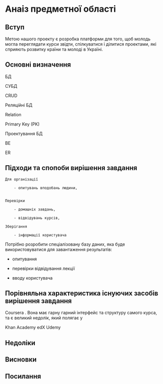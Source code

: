 # Анаіз предметної області

## Вступ

Метою нашого проекту є розробка платформи для того, щоб молодь могла переглядати курси звідти,
спілкуватися і ділитися проектами, які сприяють розвитку країни та молоді в Україні.
## Основні визначення
БД

СУБД

CRUD

Реляційні БД

Relation

Primary Key (PK)

Проектування БД

BE

ER



## Підходи та спопоби вирішення завдання
    Для організації 

        - опитувань вподобань людини,


    Перевірки

        - домашніх завдань, 
  
        - відвідувань курсів, 

    Зберігання

        - інформації користувача
 
Потрібно розробити спеціалізовану базу даних, яка буде використовуватися для завантаження результатів:

* опитування
  
* перевірки відвідування лекції 
  
* вводу користувача

## Порівняльна характеристика існуючих засобів вирішення завдання
Coursera . Вона має гарну гарний інтерфейс та структуру самого курса, та є великий недолік, 
який полягає у 

Khan Academy
edX
Udemy

## Недоліки
## Висновки
## Посилання